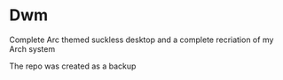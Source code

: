 # Dwm
Complete Arc themed suckless desktop and a complete recriation of my Arch system

The repo was created as a backup
